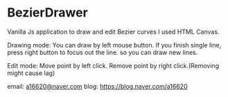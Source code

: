 # BezierDrawer
Vanilla Js application to draw and edit Bezier curves
I used HTML Canvas. 

Drawing mode:
You can draw by left mouse button.
If you finish single line, press right button to focus out the line. so you can draw new lines.

Edit mode:
Move point by left click.
Remove point by right click.(Removing might cause lag)

email: a16620@naver.com
blog: https://blog.naver.com/a16620
